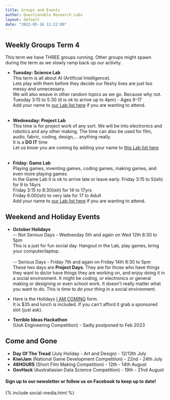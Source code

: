 ```yaml
---
title: Groups and Events
author: Questionable Research Labs
layout: default
date: "2022-05-16 11:22:00"
---
```


## Weekly Groups Term 4

This term we have THREE groups running. Other groups might spawn during the term as we slowly ramp back up our activity. 


 - **Tuesday: Science Lab**<br>
   This term is all about AI (Artificial Intelligence).<br>
   Lets play with them before they decide our fleshy lives are just too messy and unnecessary.<br> 
   We will also weave in other random topics as we go. Because why not.<br>
   Tuesday 3:15 to 5:30 (it is ok to arrive up to 4pm) - Ages 9-17<br>
   Add your name to [our Lab list here](https://forms.gle/1KK2GVqNNs7Qmevn6) if you are wanting to attend.<br><br>
   


 - **Wednesday: Project Lab**<br>
   This time is for project work of any sort. We will be into electronics and robotics and any other making. 
   The time can also be used for film, audio, fabric, coding, design,... anything really.<br>
   It is a __DO IT__ time<br>
   Let us know you are coming by adding your name to [this Lab list here](https://forms.gle/tqNYj32FjjFJrPZCA)<br><br>

 - **Friday: Game Lab**<br>
   Playing games, inventing games, coding games, making games, and even more playing games<br>
   In the Game Lab it is ok to arrive late or leave early.
    Friday 3:15 to 5(ish) for 9 to 14yrs<br>
    Friday 3:15 to 8:30(ish) for 14 to 17yrs<br>
    Friday 6:00(ish) to very late for 17 to Adult<br>
    Add your name to [our Lab list here](https://forms.gle/ofDCF3HK2fmALjoG7) if you are wanting to attend.<br>
    


## Weekend and Holiday Events
- **October Holidays**<br>
-- Not Serious Days - Wednesday 5th and again on Wed 12th  8:30 to 5pm<br> 
This is a just for fun social day. Hangout in the Lab, play games, bring your computer/laptop.<br><br>
-- Serious Days - Friday 7th and again on Friday 14th  8:30 to 5pm<br> 
These two days are __Project Days__. They are for those who have things they want to do/or have things they are working on, and enjoy doing it in a social environment. It might be coding, or electronics or general making or designing or even school work. It doesn't really matter what you want to do. This is time to *do your thing* in a social environment.

- Here is the Holidays [I AM COMING](https://forms.gle/HtMkMEoG8KqZLgiF6) form.<br> 
It is $35 and lunch is included. If you can't afford it grab a sponsored slot (just ask).

- **Terrible Ideas Hackathon**<br> (UoA Engineering Competition) - Sadly postponed to Feb 2023

## Come and Gone ##
 - **Day Of The Tread** (July Holiday - Art and Design) - 12/13th July
 - **KiwiJam** (National Game Development Competition) - 22nd - 24th July
 - **48HOURS** (Short Film Making Competition) - 12th - 14th August
 - **GovHack** (Australiasian Data Science Competition) - 19th - 21nd August

#### Sign up to our newsletter or follow us on Facebook to keep up to date!


{% include social-media.html %}